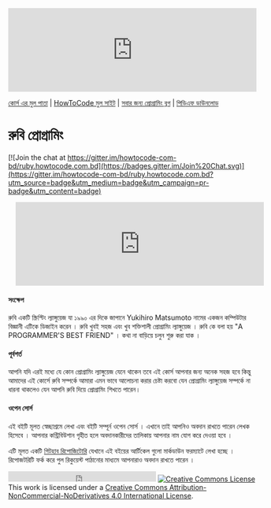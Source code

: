 <iframe scrolling="auto" frameborder="0" style="border:none; overflow:hidden; height:170px; width:100%;" allowTransparency="true" src="http://www.howtocode.com.bd/like.html"></iframe> 

[কোর্স এর মুল পাতা](http://ruby.howtocode.com.bd/) | [HowToCode মুল সাইট](http://www.howtocode.com.bd/) | [সবার জন্য প্রোগ্রামিং ব্লগ](http://blog.howtocode.com.bd/) | [পিডিএফ ডাউনলোড](https://www.gitbook.com/download/pdf/book/howtocode-com-bd/-ruby)    

# রুবি প্রোগ্রামিং

[![Join the chat at https://gitter.im/howtocode-com-bd/ruby.howtocode.com.bd](https://badges.gitter.im/Join%20Chat.svg)](https://gitter.im/howtocode-com-bd/ruby.howtocode.com.bd?utm_source=badge&utm_medium=badge&utm_campaign=pr-badge&utm_content=badge)

<iframe scrolling="auto" frameborder="0" style="border:none; overflow:hidden; height:170px; width:100%; margin-left: 15;" allowTransparency="true" src="http://api.howtocode.com.bd/contrib/ruby"></iframe> 


#### সংক্ষেপ

রুবি একটি স্ক্রিপ্টিং ল্যাঙ্গুয়েজ যা ১৯৯০ এর দিকে জাপানে Yukihiro Matsumoto নামের একজন কম্পিউটার বিজ্ঞানী  এটিকে ডিজাইন করেন  । রুবি খুবই সহজ এবং খুব শক্তিশালী প্রোগ্রামিং ল্যাঙ্গুয়েজ । রুবি কে বলা হয় "A PROGRAMMER'S BEST FRIEND" । 
কথা না বাড়িয়ে চলুন শুরু করা যাক । 


#### পূর্বশর্ত
আপনি যদি এরই মধ্যে যে কোন প্রোগ্রামিং ল্যাঙ্গুয়েজ যেনে থাকেন তবে এই কোর্স আপনার জন্য অনেক সহজ হবে কিন্তু  আমাদের এই কোর্সে রুবি সম্পর্কে আমারা এমন ভাবে আলোচনা করার চেষ্টা করবো যেন প্রোগ্রামিং ল্যাঙ্গুয়েজ সম্পর্কে না ধারনা থাকলেও যেন আপনি রুবি দিয়ে প্রোগ্রামিং শিখতে পারেন। 


#### ওপেন সোর্স

এই বইটি মূলত স্বেচ্ছাশ্রমে লেখা এবং বইটি সম্পূর্ন ওপেন সোর্স । এখানে তাই আপনিও অবদান রাখতে পারেন লেখক হিসেবে । আপনার কন্ট্রিবিউশান গৃহীত হলে অবদানকারীদের তালিকায় আপনার নাম যোগ করে দেওয়া হবে ।

এটি মূলত একটি [গিটহাব রিপোজিটোরি](https://github.com/howtocode-com-bd/ruby.howtocode.com.bd)  যেখানে এই বইয়ের আর্টিকেল গুলো মার্কডাউন ফরম্যাটে লেখা হচ্ছে । রিপোজটরিটি ফর্ক করে পুল রিকুয়েস্ট পাঠানোর মাধ্যমে আপনারাও অবদান রাখতে পারেন ।

<iframe src="https://www.facebook.com/plugins/like.php?href=http%3A%2F%2Fruby.howtocode.com.bd&amp;width&amp;layout=button_count&amp;action=like&amp;show_faces=false&amp;share=true&amp;height=21&amp;appId=353725671441956" scrolling="no" frameborder="0" style="border:none; overflow:hidden; height:21px;" allowTransparency="true"></iframe>  
<a rel="license" href="http://creativecommons.org/licenses/by-nc-nd/4.0/"><img alt="Creative Commons License" style="border-width:0" src="https://i.creativecommons.org/l/by-nc-nd/4.0/88x31.png" /></a><br />This work is licensed under a <a rel="license" href="http://creativecommons.org/licenses/by-nc-nd/4.0/">Creative Commons Attribution-NonCommercial-NoDerivatives 4.0 International License</a>.

